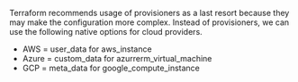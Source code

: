 Terraform recommends usage of provisioners as a last resort because they may make the configuration more complex. Instead of provisioners, we can use the following native options for cloud providers.

* AWS = user_data for aws_instance
* Azure = custom_data for azurrerm_virtual_machine
* GCP = meta_data for google_compute_instance
